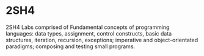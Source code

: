 # 2SH4
2SH4 Labs comprised of Fundamental concepts of programming languages: data types, assignment, control constructs, basic data structures, iteration, recursion, exceptions; imperative and object-orientated paradigms; composing and testing small programs.
